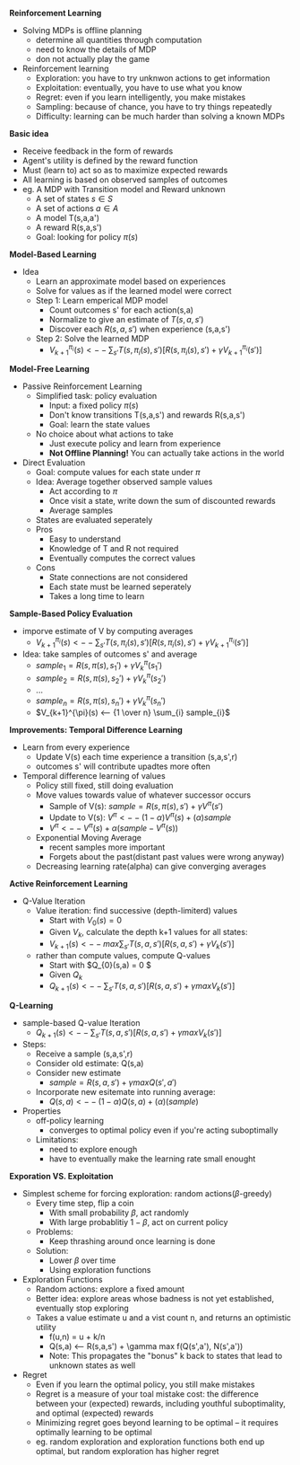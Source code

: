**Reinforcement Learning**
* Solving MDPs is offline planning
  * determine all quantities through computation
  * need to know the details of MDP
  * don not actually play the game
* Reinforcement learning
  * Exploration: you have to try unknwon actions to get information
  * Exploitation: eventually, you have to use what you know
  * Regret: even if you learn intelligently, you make mistakes
  * Sampling: because of chance, you have to try things repeatedly
  * Difficulty: learning can be much harder than solving a known MDPs

**Basic idea**
* Receive feedback in the form of rewards
* Agent's utility is defined by the reward function
* Must (learn to) act so as to maximize expected rewards
* All learning is based on observed samples of outcomes
* eg. A MDP with Transition model and Reward unknown
  * A set of states $s \in S$
  * A set of actions $a \in A$
  * A model T(s,a,a')
  * A reward R(s,a,s')
  * Goal: looking for policy $\pi(s)$

**Model-Based Learning**
* Idea
  * Learn an approximate model based on experiences
  * Solve for values as if the learned model were correct
  * Step 1: Learn emperical MDP model
    * Count outcomes s' for each action(s,a)
    * Normalize to give an estimate of $T(s,a,s')$
    * Discover each $R(s,a,s')$ when experience (s,a,s')
  * Step 2: Solve the learned MDP
    * $V_{k+1}^{\pi_{i}}(s) <--  \sum_{s'}T(s,\pi_{i}(s),s')[R(s,\pi_{i}(s),s')+\gamma V_{k+1}^{\pi_{i}}(s')]$

**Model-Free Learning**
* Passive Reinforcement Learning
  * Simplified task: policy evaluation
    * Input: a fixed policy $\pi(s)$
    * Don't know transitions T(s,a,s') and rewards R(s,a,s')
    * Goal: learn the state values
  * No choice about what actions to take
    * Just execute policy and learn from experience
    * **Not Offline Planning!** You can actually take actions in the world
* Direct Evaluation
  * Goal: compute values for each state under $\pi$
  * Idea: Average together observed sample values
    * Act according to $\pi$
    * Once visit a state, write down the sum of discounted rewards
    * Average samples
  * States are evaluated seperately
  * Pros
    * Easy to understand
    * Knowledge of T and R not required
    * Eventually computes the correct values
  * Cons
    * State connections are not considered
    * Each state must be learned seperately
    * Takes a long time to learn

**Sample-Based Policy Evaluation**
* imporve estimate of V by computing averages
  * $V_{k+1}^{\pi_{i}}(s) <--  \sum_{s'}T(s,\pi_{i}(s),s')[R(s,\pi_{i}(s),s')+\gamma V_{k+1}^{\pi_{i}}(s')]$
* Idea: take samples of outcomes s' and average
  * $sample_{1} = R(s,\pi(s), s_{1}') + \gamma V_{k}^{\pi}(s_{1}')$
  * $sample_{2} = R(s,\pi(s), s_{2}') + \gamma V_{k}^{\pi}(s_{2}')$
  * ...
  * $sample_{n} = R(s,\pi(s), s_{n}') + \gamma V_{k}^{\pi}(s_{n}')$
  * $V_{k+1}^{\pi}(s) <-- {1 \over n} \sum_{i} sample_{i}$

**Improvements: Temporal Difference Learning**
* Learn from every experience
  * Update V(s) each time experience a transition (s,a,s',r)
  * outcomes s' will contribute upadtes more often
* Temporal difference learning of values
  * Policy still fixed, still doing evaluation
  * Move values towards value of whatever successor occurs
    * Sample of V(s): $sample = R(s,\pi(s), s') + \gamma V^{\pi}(s')$
    * Update to V(s): $V^{\pi} <-- (1-\alpha) V^{\pi}(s) + (\alpha) sample$
    * $V^{\pi} <-- V^{\pi}(s) + \alpha (sample - V^{\pi}(s))$
  * Exponential Moving Average
    * recent samples more important
    * Forgets about the past(distant past values were wrong anyway)
  * Decreasing learning rate(alpha) can give converging averages


**Active Reinforcement Learning**
* Q-Value Iteration
  * Value iteration: find successive (depth-limiterd) values
    * Start with $V_{0}(s) = 0$
    * Given $V_{k}$, calculate the depth k+1 values for all states:
    * $V_{k+1}(s) <-- max \sum_{s'} T(s,a,s')[R(s,a,s') + \gamma V_{k}(s')]$
  * rather than compute values, compute Q-values
    * Start with $Q_{0}(s,a) = 0 $
    * Given $Q_{k}$
    * $Q_{k+1}(s) <-- \sum_{s'} T(s,a,s')[R(s,a,s') + \gamma max V_{k}(s')]$

**Q-Learning**
* sample-based Q-value Iteration
  * $Q_{k+1}(s) <-- \sum_{s'} T(s,a,s')[R(s,a,s') + \gamma max V_{k}(s')]$ 
* Steps:
  * Receive a sample (s,a,s',r)
  * Consider old estimate: Q(s,a)
  * Consider new estimate
    * $sample = R(s,a,s') + \gamma max Q(s',a')$
  * Incorporate new esitemate into running average:
    * $Q(s,a) <-- (1-\alpha)Q(s,a) + (\alpha)(sample)$
* Properties
  * off-policy learning
    * converges to optimal policy even if you're acting suboptimally
  * Limitations:
    * need to explore enough
    * have to eventually make the learning rate small enought

**Exporation VS. Exploitation**
* Simplest scheme for forcing exploration: random actions($\beta$-greedy)
  * Every time step, flip a coin
    * With small probability $\beta$, act randomly
    * With large probablitiy $1-\beta$, act on current policy
  * Problems:
    * Keep thrashing around once learning is done
  * Solution:
    * Lower $\beta$ over time
    * Using exploration functions
* Exploration Functions
  * Random actions: explore a fixed amount
  * Better idea: explore areas whose badness is not yet established, eventually stop exploring
  * Takes a value estimate u and a vist count n, and returns an optimistic utility
    * f(u,n) = u + k/n
    * Q(s,a) <-- R(s,a,s') + \gamma max f(Q(s',a'), N(s',a'))
    * Note: This propagates the "bonus" k back to states that lead to unknown states as well
* Regret
  * Even if you learn the optimal policy, you still make mistakes
  * Regret is a measure of your toal mistake cost: the difference between your (expected) rewards, including youthful suboptimality, and optimal (expected) rewards
  * Minimizing regret goes beyond learning to be optimal – it requires optimally learning to be optimal
  * eg. random exploration and exploration functions both end up optimal, but random exploration has higher regret









